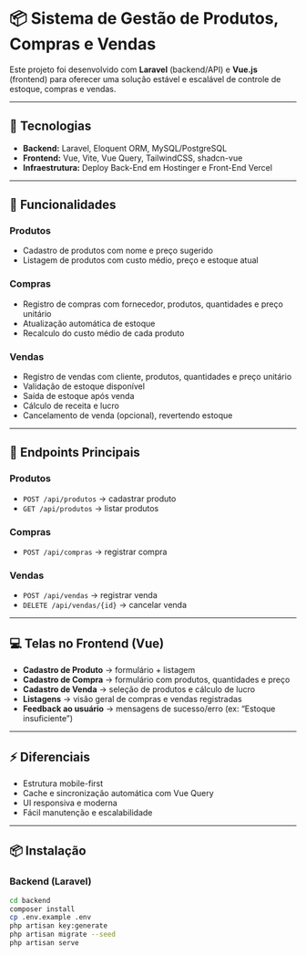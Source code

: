 # 📦 Sistema de Gestão de Produtos, Compras e Vendas

Este projeto foi desenvolvido com **Laravel** (backend/API) e **Vue.js** (frontend) para oferecer uma solução estável e escalável de controle de estoque, compras e vendas.

---

## 🚀 Tecnologias

- **Backend:** Laravel, Eloquent ORM, MySQL/PostgreSQL
- **Frontend:** Vue, Vite, Vue Query, TailwindCSS, shadcn-vue
- **Infraestrutura:** Deploy Back-End em Hostinger e Front-End Vercel

---

## 📌 Funcionalidades

### Produtos
- Cadastro de produtos com nome e preço sugerido
- Listagem de produtos com custo médio, preço e estoque atual

### Compras
- Registro de compras com fornecedor, produtos, quantidades e preço unitário
- Atualização automática de estoque
- Recalculo do custo médio de cada produto

### Vendas
- Registro de vendas com cliente, produtos, quantidades e preço unitário
- Validação de estoque disponível
- Saída de estoque após venda
- Cálculo de receita e lucro
- Cancelamento de venda (opcional), revertendo estoque

---

## 🔗 Endpoints Principais

### Produtos
- `POST /api/produtos` → cadastrar produto
- `GET /api/produtos` → listar produtos

### Compras
- `POST /api/compras` → registrar compra

### Vendas
- `POST /api/vendas` → registrar venda
- `DELETE /api/vendas/{id}` → cancelar venda 

---

## 💻 Telas no Frontend (Vue)

- **Cadastro de Produto** → formulário + listagem
- **Cadastro de Compra** → formulário com produtos, quantidades e preço
- **Cadastro de Venda** → seleção de produtos e cálculo de lucro
- **Listagens** → visão geral de compras e vendas registradas
- **Feedback ao usuário** → mensagens de sucesso/erro (ex: “Estoque insuficiente”)

---

## ⚡ Diferenciais

- Estrutura mobile-first
- Cache e sincronização automática com Vue Query
- UI responsiva e moderna
- Fácil manutenção e escalabilidade

---

## 📦 Instalação

### Backend (Laravel)
```bash
cd backend
composer install
cp .env.example .env
php artisan key:generate
php artisan migrate --seed
php artisan serve
